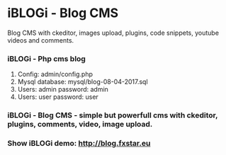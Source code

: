 # iBLOGi - Blog CMS
Blog CMS with ckeditor, images upload, plugins, code snippets, youtube videos and comments.

### iBLOGi - Php cms blog
1. Config: admin/config.php
2. Mysql database: mysql/blog-08-04-2017.sql
3. Users: admin password: admin
4. Users: user password: user

### iBLOGi - Blog CMS - simple but powerfull cms with ckeditor, plugins, comments, video, image upload.

### Show iBLOGi demo: http://blog.fxstar.eu
